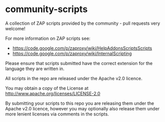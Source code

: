 community-scripts
=================

A collection of ZAP scripts provided by the community - pull requests very welcome!

For more information on ZAP scripts see:
* https://code.google.com/p/zaproxy/wiki/HelpAddonsScriptsScripts
* https://code.google.com/p/zaproxy/wiki/InternalScripting

Please ensure that scripts submitted have the correct extension for the language they are written in.

All scripts in the repo are released under the Apache v2.0 licence.

You may obtain a copy of the License at  http://www.apache.org/licenses/LICENSE-2.0 

By submitting your scripts to this repo you are releasing them under the Apache v2.0 licence, however you may optionally also release them under more lenient licenses via comments in the scripts.
